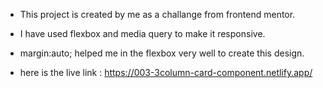 - This project is created by me as a challange from frontend mentor.

- I have used flexbox and media query to make it responsive.
- margin:auto; helped me in the flexbox very well to create this design.
- here is the live link : https://003-3column-card-component.netlify.app/